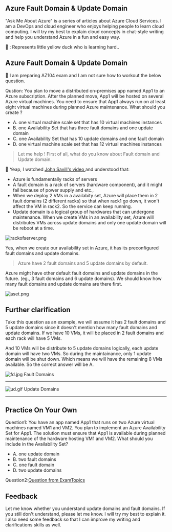 ## Azure Fault Domain & Update Domain


"Ask Me About Azure" is a series of articles about Azure Cloud Services. I am a DevOps and cloud engineer who enjoys helping people to learn cloud computing. I will try my best to explain cloud concepts in chat-style writing and help you understand Azure in a fun and easy way. 

🐤 : Represents little yellow duck who is learning hard..


## Azure Fault Domain & Update Domain

🐤 I am preparing AZ104 exam and I am not sure how to workout the below question.

Qustion: You plan to move a distributed on-premises app named App1 to an Azure subscription. After the planned move, App1 will be hosted on several Azure virtual machines. You need to ensure that App1 always run on at least eight virtual machines during planned Azure maintenance. What should you create ?

- A. one virtual machine scale set that has 10 virtual machines instances
- B. one Availability Set that has three fault domains and one update domain
- C. one Availability Set that has 10 update domains and one fault domain 
- D. one virtual machine scale set that has 12 virtual machines instances

>  Let me help ! First of all, what do you know about Fault domain and Update domain.

🐤 Yeap, I watched <a href="https://www.youtube.com/watch?v=ilXx0cmmGz0">John Savill's video </a> and understood that:

- Azure is fundamentally racks of servers
- A fault domain is a rack of servers (hardware component), and it might fail because of power supply and etc.,
- When we deploy 2 VMs in a availabity set, Azure will place them in 2 fault domains (2 different racks) so that when rack1 go down, it won't affect the VM in rack2. So the service can keep running.
- Update domain is a logical group of hardwares that can undergone maintenance. When we create VMs in an availability set, Azure will distributes VMs across update domains and only one update domain will be reboot at a time.

![rackofserver.png](https://cdn.hashnode.com/res/hashnode/image/upload/v1630576057435/DcR-PgXna.png)

Yes, when we create our availability set in Azure, it has its preconfigured fault domains and update domains.

>Azure have 2 fault domains and 5 update domains by default. 

Azure might have other default fault domains and update domains in the future. (eg., 3 fault domains and 6 update domains). We should know how many fault domains and update domains are there first. 

![aset.png](https://cdn.hashnode.com/res/hashnode/image/upload/v1630575306484/G5oqD1WCMy.png)

## Further clarification
Take this question as an example, we will assume it has 2 fault domains and 5 update domains since it doesn't mention how many fault domains and update domains. If we have 10 VMs, it will be placed in 2 fault domains and each rack will have 5 VMs. 

And 10 VMs will be distribute to 5 update domains logically, each update domain will have two VMs. So during the maintainance, only 1 update domain will be shut down. Which means we will have the remaining 8 VMs available. So the correct answer will be A.

![fd.jpg](https://cdn.hashnode.com/res/hashnode/image/upload/v1630653024139/uQ2hFPTnq.jpeg)
Fault Domains
<hr>

![ud.gif](https://cdn.hashnode.com/res/hashnode/image/upload/v1630652185942/kjiAJqrC1.gif)
Update Domains
<hr>

## Practice On Your Own

Question1: You have an app named App1 that runs on two Azure virtual machines named VM1 and VM2. You plan to implement an Azure Availability Set for App1. The solution must ensure that App1 is available during planned maintenance of the hardware hosting VM1 and VM2. What should you include in the Availability Set?
- A. one update domain
- B. two fault domains
- C. one fault domain
- D. two update domains

Question2:<a href="https://www.examtopics.com/discussions/microsoft/view/29599-exam-az-104-topic-3-question-22-discussion/">Question from ExamTopics</a>

## Feedback

Let me know whether you understand update domains and fault domains. If you still don't understand, please let me know. I will try my best to explain it. I also need some feedback so that I can improve my writing and clarifications skills as well.

  



                                              
